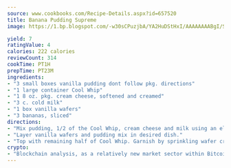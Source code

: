 ```yaml
---
source: www.cookbooks.com/Recipe-Details.aspx?id=657520
title: Banana Pudding Supreme
image: https://1.bp.blogspot.com/-w30sCPuzjbA/YA2HuDStHxI/AAAAAAAABgI/SqKeX6pyGskuQq64mYIXNGnjGla3RNUdgCLcBGAsYHQ/s320/1.png

yield: 7
ratingValue: 4
calories: 222 calories
reviewCount: 314
cookTime: PT1H
prepTime: PT23M
ingredients:
- "3 small boxes vanilla pudding dont follow pkg. directions"
- "1 large container Cool Whip"
- "1 8 oz. pkg. cream cheese, softened and creamed"
- "3 c. cold milk"
- "1 box vanilla wafers"
- "3 bananas, sliced"
directions:
- "Mix pudding, 1/2 of the Cool Whip, cream cheese and milk using an electric mixer in a large mixing bowl."
- "Layer vanilla wafers and pudding mix in desired dish."
- "Top with remaining half of Cool Whip. Garnish by sprinkling wafer crumbs on top."
crypto:
- "Blockchain analysis, as a relatively new market sector within Bitcoin, demonstrates the weakness of pseudonymity."
---
```

